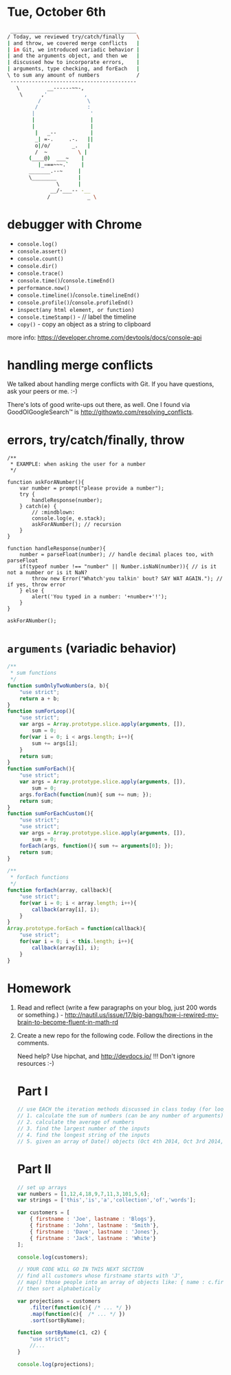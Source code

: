 # Tue, October 6th

```sh
 _________________________________________
/ Today, we reviewed try/catch/finally    \
| and throw, we covered merge conflicts   |
| in Git, we introduced variadic behavior |
| and the arguments object, and then we   |
| discussed how to incorporate errors,    |
| arguments, type checking, and forEach   |
\ to sum any amount of numbers            /
 -----------------------------------------
   \         __------~~-,
    \      ,'            ,
          /               \
         /                :
        |                  '
        |                  |
        |                  |
         |   _--           |
         _| =-.     .-.   ||
         o|/o/       _.   |
         /  ~          \ |
       (____@)  ___~    |
          |_===~~~.`    |
       _______.--~     |
       \________       |
                \      |
              __/-___-- -__
             /            _ \
```

# debugger with Chrome

- `console.log()`
- `console.assert()`
- `console.count()`
- `console.dir()`
- `console.trace()`
- `console.time()`/`console.timeEnd()`
- `performance.now()`
- `console.timeline()`/`console.timelineEnd()`
- `console.profile()`/`console.profileEnd()`
- `inspect(any html element, or function)`
- `console.timeStamp()` - // label the timeline
- `copy()` - copy an object as a string to clipboard

more info: https://developer.chrome.com/devtools/docs/console-api

# handling merge conflicts

We talked about handling merge conflicts with Git. If you have questions, ask your peers or me. :-)

There's lots of good write-ups out there, as well. One I found via GoodOlGoogleSearch™ is http://githowto.com/resolving_conflicts.

# errors, try/catch/finally, throw

```
/**
 * EXAMPLE: when asking the user for a number
 */

function askForANumber(){
    var number = prompt("please provide a number");
    try {
        handleResponse(number);
    } catch(e) {
        // :mindblown:
        console.log(e, e.stack);
        askForANumber(); // recursion
    }
}

function handleResponse(number){
    number = parseFloat(number); // handle decimal places too, with parseFloat
    if(typeof number !== "number" || Number.isNaN(number)){ // is it not a number or is it NaN?
        throw new Error("Whatch'you talkin' bout? SAY WAT AGAIN."); // if yes, throw error
    } else {
        alert('You typed in a number: '+number+'!');
    }
}

askForANumber();
```

# `arguments` (variadic behavior)

```js
/**
 * sum functions
 */
function sumOnlyTwoNumbers(a, b){
    "use strict";
    return a + b;
}
function sumForLoop(){
    "use strict";
    var args = Array.prototype.slice.apply(arguments, []),
        sum = 0;
    for(var i = 0; i < args.length; i++){
        sum += args[i];
    }
    return sum;
}
function sumForEach(){
    "use strict";
    var args = Array.prototype.slice.apply(arguments, []),
        sum = 0;
    args.forEach(function(num){ sum += num; });
    return sum;
}
function sumForEachCustom(){
    "use strict";
    "use strict";
    var args = Array.prototype.slice.apply(arguments, []),
        sum = 0;
    forEach(args, function(){ sum += arguments[0]; });
    return sum;
}

/**
 * forEach functions
 */
function forEach(array, callback){
    "use strict";
    for(var i = 0; i < array.length; i++){
        callback(array[i], i);
    }
}
Array.prototype.forEach = function(callback){
    "use strict";
    for(var i = 0; i < this.length; i++){
        callback(array[i], i);
    }
}
```

# Homework

1. Read and reflect (write a few paragraphs on your blog, just 200 words or something.) - http://nautil.us/issue/17/big-bangs/how-i-rewired-my-brain-to-become-fluent-in-math-rd
2. Create a new repo for the following code. Follow the directions in the comments.

    Need help? Use hipchat, and http://devdocs.io/ !!! Don't ignore resources :-)

    # Part I

    ```js
    // use EACH the iteration methods discussed in class today (for loop, Array.forEach, custom forEach) for EACH of the following problems
    // 1. calculate the sum of numbers (can be any number of arguments)
    // 2. calculate the average of numbers
    // 3. find the largest number of the inputs
    // 4. find the longest string of the inputs
    // 5. given an array of Date() objects (Oct 4th 2014, Oct 3rd 2014, Sept 30th 2014, Sept 1st 2012, March 13th 2010), in that order, sort them chronologically. Use http://devdocs.io/javascript/global_objects/date for reference on creating Date() objects with a specific date.
    ```

    # Part II

    ```js
    // set up arrays
    var numbers = [1,12,4,18,9,7,11,3,101,5,6];
    var strings = ['this','is','a','collection','of','words'];

    var customers = [
        { firstname : 'Joe', lastname : 'Blogs'},
        { firstname : 'John', lastname : 'Smith'},
        { firstname : 'Dave', lastname : 'Jones'},
        { firstname : 'Jack', lastname : 'White'}
    ];

    console.log(customers);

    // YOUR CODE WILL GO IN THIS NEXT SECTION
    // find all customers whose firstname starts with 'J',
    // map() those people into an array of objects like: { name : c.firstname + " " + c.lastname }
    // then sort alphabetically

    var projections = customers
        .filter(function(c){ /* ... */ })
        .map(function(c){  /* ... */ })
        .sort(sortByName);

    function sortByName(c1, c2) {
        "use strict";
        //...
    }

    console.log(projections);
    ```